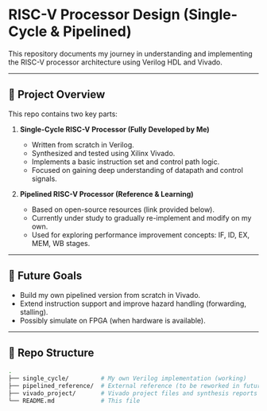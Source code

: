 # RISC-V Processor Design (Single-Cycle & Pipelined)

This repository documents my journey in understanding and implementing the RISC-V processor architecture using Verilog HDL and Vivado.

---

## 🔧 Project Overview

This repo contains two key parts:

1. **Single-Cycle RISC-V Processor (Fully Developed by Me)**  
   - Written from scratch in Verilog.
   - Synthesized and tested using Xilinx Vivado.
   - Implements a basic instruction set and control path logic.
   - Focused on gaining deep understanding of datapath and control signals.

2. **Pipelined RISC-V Processor (Reference & Learning)**  
   - Based on open-source resources (link provided below).
   - Currently under study to gradually re-implement and modify on my own.
   - Used for exploring performance improvement concepts: IF, ID, EX, MEM, WB stages.

---

## 🚀 Future Goals

- Build my own pipelined version from scratch in Vivado.
- Extend instruction support and improve hazard handling (forwarding, stalling).
- Possibly simulate on FPGA (when hardware is available).

---

## 📂 Repo Structure

```bash
.
├── single_cycle/         # My own Verilog implementation (working)
├── pipelined_reference/  # External reference (to be reworked in future)
├── vivado_project/       # Vivado project files and synthesis reports
└── README.md             # This file
